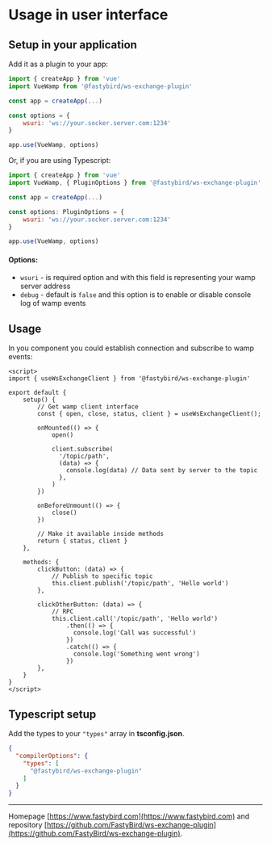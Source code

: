 # Usage in user interface

## Setup in your application

Add it as a plugin to your app:

```js
import { createApp } from 'vue'
import VueWamp from '@fastybird/ws-exchange-plugin'

const app = createApp(...)

const options = {
    wsuri: 'ws://your.socker.server.com:1234'
}

app.use(VueWamp, options)
```

Or, if you are using Typescript:

```js
import { createApp } from 'vue'
import VueWamp, { PluginOptions } from '@fastybird/ws-exchange-plugin'

const app = createApp(...)

const options: PluginOptions = {
    wsuri: 'ws://your.socker.server.com:1234'
}

app.use(VueWamp, options)
```

#### Options:

- `wsuri` - is required option and with this field is representing your wamp server address
- `debug` - default is `false` and this option is to enable or disable console log of wamp events

## Usage

In you component you could establish connection and subscribe to wamp events:

```vue
<script>
import { useWsExchangeClient } from '@fastybird/ws-exchange-plugin'

export default {
    setup() {
        // Get wamp client interface
        const { open, close, status, client } = useWsExchangeClient();

        onMounted(() => {
            open()

            client.subscribe(
              '/topic/path',
              (data) => {
                console.log(data) // Data sent by server to the topic
              },
            )
        })

        onBeforeUnmount(() => {
            close()
        })

        // Make it available inside methods
        return { status, client }
    },

    methods: {
        clickButton: (data) => {
            // Publish to specific topic
            this.client.publish('/topic/path', 'Hello world')
        },

        clickOtherButton: (data) => {
            // RPC
            this.client.call('/topic/path', 'Hello world')
                .then(() => {
                  console.log('Call was successful')
                })
                .catch(() => {
                  console.log('Something went wrong')
                })
        },
    }
}
</script>
```

## Typescript setup

Add the types to your `"types"` array in **tsconfig.json**.

```json
{
  "compilerOptions": {
    "types": [
      "@fastybird/ws-exchange-plugin"
    ]
  }
}
```

***
Homepage [https://www.fastybird.com](https://www.fastybird.com) and
repository [https://github.com/FastyBird/ws-exchange-plugin](https://github.com/FastyBird/ws-exchange-plugin).
